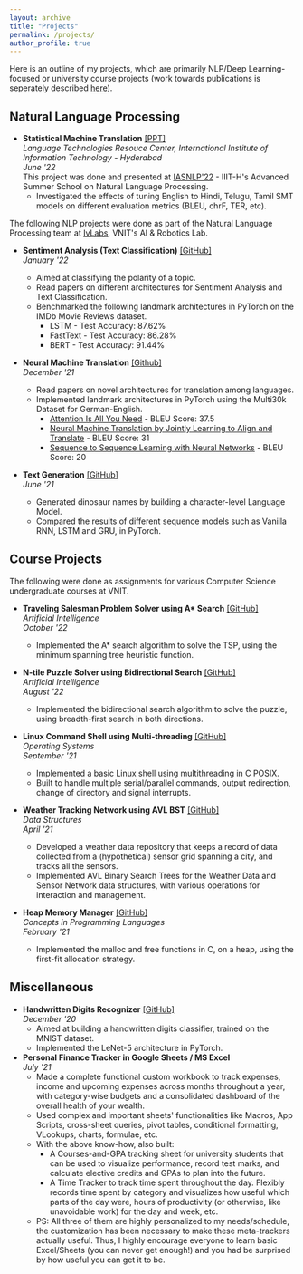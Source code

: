 ```yaml
---
layout: archive
title: "Projects"
permalink: /projects/
author_profile: true
---
```


Here is an outline of my projects, which are primarily NLP/Deep Learning-focused or university course projects (work towards publications is seperately described [here](https://fauzanfarooqui.github.io/publications/)).

## Natural Language Processing

- **Statistical Machine Translation** [[PPT]](https://docs.google.com/presentation/d/1-58IoGHbNI8Ji9Tqlyz_v6sYBe4C2gTJr_5YjeeAV4A/edit?usp=sharing) \
    _Language Technologies Resouce Center, International Institute of Information Technology - Hyderabad_ \
    _June '22_ \
    This project was done and presented at [IASNLP'22](https://ltrc.iiit.ac.in/iasnlp2022/) - IIIT-H's Advanced Summer School on Natural Language Processing. 
    - Investigated the effects of tuning English to Hindi, Telugu, Tamil SMT models on different evaluation metrics (BLEU, chrF, TER, etc).

The following NLP projects were done as part of the Natural Language Processing team at [IvLabs](https://www.ivlabs.in/), VNIT's AI & Robotics Lab. 

- **Sentiment Analysis (Text Classification)** [[GitHub]](https://github.com/IvLabs/Natural-Language-Processing/tree/master/text_classification) \
    _January '22_
    - Aimed at classifying the polarity of a topic.
    - Read papers on different architectures for Sentiment Analysis and Text Classification.
    - Benchmarked the following landmark architectures in PyTorch on the IMDb Movie Reviews dataset.
        - LSTM - Test Accuracy: 87.62%
        - FastText - Test Accuracy: 86.28%
        - BERT - Test Accuracy: 91.44%

- **Neural Machine Translation** [[Github]](https://github.com/IvLabs/Natural-Language-Processing/tree/master/neural_machine_translation) \
    _December '21_
    - Read papers on novel architectures for translation among languages.
    - Implemented landmark architectures in PyTorch using the Multi30k Dataset for German-English.
        - [Attention Is All You Need](https://arxiv.org/abs/1706.03762) - BLEU Score: 37.5 
        - [Neural Machine Translation by Jointly Learning to Align and Translate](https://arxiv.org/abs/1409.0473) - BLEU Score: 31
        - [Sequence to Sequence Learning with Neural Networks](https://arxiv.org/abs/1409.3215) - BLEU Score: 20

- **Text Generation** [[GitHub]](https://github.com/IvLabs/Natural-Language-Processing/tree/master/char_rnns) \
    _June '21_
    - Generated dinosaur names by building a character-level Language Model.
    - Compared the results of different sequence models such as Vanilla RNN, LSTM and GRU, in PyTorch.

## Course Projects
The following were done as assignments for various Computer Science undergraduate courses at VNIT.

- **Traveling Salesman Problem Solver using A\* Search** [[GitHub]](https://github.com/FauzanFarooqui/TSP-solver) \
    _Artificial Intelligence_ \
    _October '22_
    - Implemented the A* search algorithm to solve the TSP, using the minimum spanning tree heuristic function.

- **N-tile Puzzle Solver using Bidirectional Search** [[GitHub]](https://github.com/FauzanFarooqui/n-tile-Puzzle-Solver) \
    _Artificial Intelligence_ \
    _August '22_
    - Implemented the bidirectional search algorithm to solve the puzzle, using breadth-first search in both directions.

- **Linux Command Shell using Multi-threading** [[GitHub]](https://github.com/FauzanFarooqui/Linux-Shell) \
    _Operating Systems_ \
    _September '21_
    - Implemented a basic Linux shell using multithreading in C POSIX.
    - Built to handle multiple serial/parallel commands, output redirection, change of directory and signal interrupts.

- **Weather Tracking Network using AVL BST** [[GitHub]](https://github.com/FauzanFarooqui/Data-Structures-Project---Weather-Data-Sensing-Network) \
    _Data Structures_ \
    _April '21_
    - Developed a weather data repository that keeps a record of data collected from a (hypothetical) sensor grid spanning a city, and tracks all the sensors.
    - Implemented AVL Binary Search Trees for the Weather Data and Sensor Network data structures, with various operations for interaction and management.

- **Heap Memory Manager** [[GitHub]](https://github.com/FauzanFarooqui/Heap-Memory-Management) \
    _Concepts in Programming Languages_ \
    _February '21_
    - Implemented the malloc and free functions in C, on a heap, using the first-fit allocation strategy.

## Miscellaneous
- **Handwritten Digits Recognizer** [[GitHub]](https://github.com/FauzanFarooqui/Handwritten-Digits-Classifier) \
    _December '20_
    - Aimed at building a handwritten digits classifier, trained on the MNIST dataset.
    - Implemented the LeNet-5 architecture in PyTorch.
- **Personal Finance Tracker in Google Sheets / MS Excel** \
    _July '21_
    - Made a complete functional custom workbook to track expenses, income and upcoming expenses across months throughout a year, with category-wise budgets and a consolidated dashboard of the overall health of your wealth. 
    - Used complex and important sheets' functionalities like Macros, App Scripts, cross-sheet queries, pivot tables, conditional formatting, VLookups, charts, formulae, etc.
    - With the above know-how, also built:
        - A Courses-and-GPA tracking sheet for university students that can be used to visualize performance, record test marks, and calculate elective credits and GPAs to plan into the future.
        - A Time Tracker to track time spent throughout the day. Flexibly records time spent by category and visualizes how useful which parts of the day were, hours of productivity (or otherwise, like unavoidable work) for the day and week, etc. 
    - PS: All three of them are highly personalized to my needs/schedule, the customization has been necessary to make these meta-trackers actually useful. Thus, I highly encourage everyone to learn basic Excel/Sheets (you can never get enough!) and you had be surprised by how useful you can get it to be.

